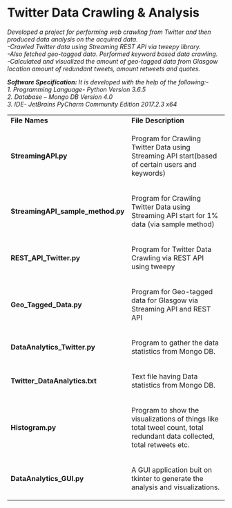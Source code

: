<h1>Twitter Data Crawling & Analysis</h1>
<p><i>Developed a project for performing web crawling from Twitter and then produced data analysis on the acquired data.</br>
-Crawled Twitter data using Streaming REST API via tweepy library.</br>
-Also fetched geo-tagged data. Performed keyword based data crawling.</br>
-Calculated and visualized the amount of geo-tagged data from
Glasgow location  amount of redundant tweets, amount retweets
and quotes.
 <p><i>
<b> Software Specification: </b>
It is developed with the help of the following:-</br>
1. Programming Language- Python Version 3.6.5</br>
2. Database – Mongo DB Version 4.0</br>
3. IDE- JetBrains PyCharm Community Edition 2017.2.3 x64 
  <table> 
  <tr>
    <td> <b>File Names</b></td>
    <td> <b>File Description</b></td>
  </tr>
  <tr>
    <td > <b>StreamingAPI.py</b></td>
    <td ><p>Program for Crawling Twitter Data using Streaming API start(based of certain users and keywords) </p></td>
  </tr>
  <tr>
    <td > <b>StreamingAPI_sample_method.py</b></td>
    <td ><p>Program for Crawling Twitter Data using Streaming API start for 1% data (via sample method) </p></td>
  </tr>
  <tr>
    <td ><b>REST_API_Twitter.py</b> </td>
    <td ><p>Program for Twitter Data Crawling via REST API using tweepy</p></td>
  </tr>
  <tr>
    <td ><b>Geo_Tagged_Data.py</b>   </td>
    <td ><p>Program for Geo-tagged data for Glasgow via Streaming API and REST API</p></td>
  </tr>
    <tr>
    <td ><b>DataAnalytics_Twitter.py</b>   </td>
    <td ><p>Program to gather the data statistics from Mongo DB.</p></td>
  </tr>
    <tr>
    <td ><b>Twitter_DataAnalytics.txt</b>   </td>
    <td ><p>Text file having Data statistics from Mongo DB.</p></td>
  </tr>
    <tr>
    <td ><b>Histogram.py </b>   </td>
    <td ><p>Program to show the visualizations of things like total tweel count, total redundant data collected, total retweets etc.</p></td>
  </tr>
    <tr>
    <td ><b>DataAnalytics_GUI.py </b>   </td>
    <td ><p>A GUI application buit on tkinter to generate the analysis and visualizations.</p></td>
  </tr>
</table>





 

